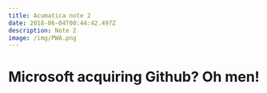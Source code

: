 ```yaml
---
title: Acumatica note 2
date: 2018-06-04T00:44:42.497Z
description: Note 2
image: /img/PWA.png
---
```

# Microsoft acquiring Github? Oh men!
